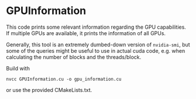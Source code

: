 # GPUInformation

This code prints some relevant information regarding the GPU capabilities. If multiple GPUs are available, 
it prints the information of all GPUs.

Generally, this tool is an extremely dumbed-down version of `nvidia-smi`, but some of the queries might be
useful to use in actual cuda code, e.g. when calculating the number of blocks and the threads/block.

Build with 
```shell script
nvcc GPUInformation.cu -o gpu_information.cu
```
or use the provided CMakeLists.txt.